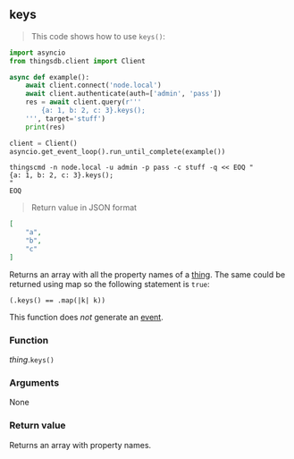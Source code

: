 ## keys

> This code shows how to use `keys()`:

```python
import asyncio
from thingsdb.client import Client

async def example():
    await client.connect('node.local')
    await client.authenticate(auth=['admin', 'pass'])
    res = await client.query(r'''
        {a: 1, b: 2, c: 3}.keys();
    ''', target='stuff')
    print(res)

client = Client()
asyncio.get_event_loop().run_until_complete(example())
```

```shell
thingscmd -n node.local -u admin -p pass -c stuff -q << EOQ "
{a: 1, b: 2, c: 3}.keys();
"
EOQ
```

> Return value in JSON format

```json
[
    "a",
    "b",
    "c"
]
```

Returns an array with all the property names of a [thing](#thing).
The same could be returned using map so the following statement is `true`:

`(.keys() == .map(|k| k))`

This function does *not* generate an [event](#events).

### Function
*thing*.`keys()`

### Arguments
None

### Return value
Returns an array with property names.
